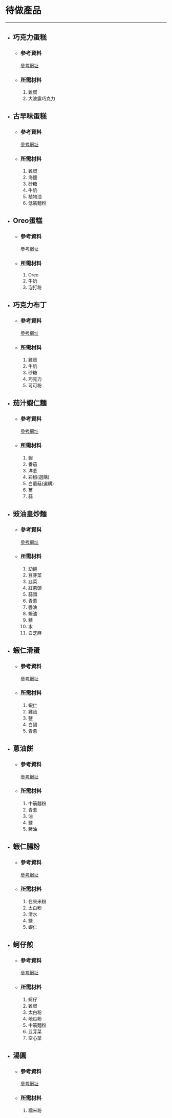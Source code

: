 # 待做產品
---

+ ## 巧克力蛋糕
  + ### 參考資料
    [參考網址](https://youtu.be/LERnXvrpMTc)
  + ### 所需材料
    1. 雞蛋
    2. 大波露巧克力 
   
+ ## 古早味蛋糕
  + ### 參考資料
    [參考網址](https://youtu.be/mjPmPtHTLt8)
  + ### 所需材料
    1. 雞蛋
    2. 海鹽
    3. 砂糖
    4. 牛奶
    5. 植物油
    6. 低筋麵粉

+ ## Oreo蛋糕
  + ### 參考資料
    [參考網址](https://youtu.be/DTl7jnCin_g)
  + ### 所需材料
    1. Oreo
    2. 牛奶
    3. 泡打粉

+ ## 巧克力布丁
  + ### 參考資料
    [參考網址](https://youtu.be/3A4pVdDYAOg)
  + ### 所需材料
    1. 雞蛋
    2. 牛奶
    3. 砂糖
    4. 巧克力
    5. 可可粉



+ ## 茄汁蝦仁麵
  + ### 參考資料
    [參考網址](https://youtu.be/1wrDGXLfIvs)
  + ### 所需材料
    1. 蝦
    2. 番茄
    3. 洋蔥
    4. 彩椒(選購)
    5. 白蘑菇(選購)
    6. 薑
    7. 蒜

+ ## 豉油皇炒麵
  + ### 參考資料
    [參考網址](https://youtu.be/9IZNrsY20EM)
  + ### 所需材料
    1. 幼麵
    2. 豆芽菜
    3. 韭菜
    4. 紅蔥頭
    5. 蒜頭
    6. 青蔥
    7. 醬油
    8. 蠔油
    9. 糖
    10. 水
    11. 白芝麻

+ ## 蝦仁滑蛋
  + ### 參考資料
    [參考網址](https://youtu.be/ebeTDfFZVVY)
  + ### 所需材料
    1. 蝦仁
    2. 雞蛋
    3. 鹽
    4. 白醋
    5. 青蔥

+ ## 蔥油餅
  + ### 參考資料
    [參考網址](https://www.youtube.com/watch?v=r9_327pk86U)
  + ### 所需材料
    1. 中筋麵粉
    2. 青蔥
    3. 油
    4. 鹽
    5. 豬油

+ ## 蝦仁腸粉
  + ### 參考資料
    [參考網址](https://www.youtube.com/watch?v=rt5VdS-hMoI)
  + ### 所需材料
    1. 在來米粉
    2. 太白粉
    3. 清水
    4. 鹽
    5. 蝦仁

+ ## 蚵仔煎
  + ### 參考資料
    [參考網址](https://youtu.be/HPHy2pfTVbY)
  + ### 所需材料
    1. 蚵仔
    2. 雞蛋
    3. 太白粉
    4. 地瓜粉
    5. 中筋麵粉
    6. 豆芽菜
    7. 空心菜

+ ## 湯圓
  + ### 參考資料
    [參考網址](https://youtu.be/09uGUe7Eh4E)
  + ### 所需材料
    1. 糯米粉

